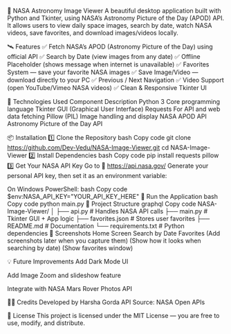 🌌 NASA Astronomy Image Viewer
A beautiful desktop application built with Python and Tkinter, using NASA’s Astronomy Picture of the Day (APOD) API.
It allows users to view daily space images, search by date, watch NASA videos, save favorites, and download images/videos locally.

🛰️ Features
✅ Fetch NASA’s APOD (Astronomy Picture of the Day) using official API
✅ Search by Date (view images from any date)
✅ Offline Placeholder (shows message when internet is unavailable)
✅ Favorites System — save your favorite NASA images
✅ Save Image/Video — download directly to your PC
✅ Previous / Next Navigation
✅ Video Support (open YouTube/Vimeo NASA videos)
✅ Clean & Responsive Tkinter UI

🧠 Technologies Used
Component	Description
Python 3	Core programming language
Tkinter	GUI (Graphical User Interface)
Requests	For API and web data fetching
Pillow (PIL)	Image handling and display
NASA APOD API	Astronomy Picture of the Day API

📦 Installation
1️⃣ Clone the Repository
bash
Copy code
git clone https://github.com/Dev-Vedu/NASA-Image-Viewer.git
cd NASA-Image-Viewer
2️⃣ Install Dependencies
bash
Copy code
pip install requests pillow
3️⃣ Get Your NASA API Key
Go to 🔗 https://api.nasa.gov/
Generate your personal API key, then set it as an environment variable:

On Windows PowerShell:
bash
Copy code
$env:NASA_API_KEY="YOUR_API_KEY_HERE"
🚀 Run the Application
bash
Copy code
python main.py
💾 Project Structure
graphql
Copy code
NASA-Image-Viewer/
│
├── api.py              # Handles NASA API calls
├── main.py             # Tkinter GUI + App logic
├── favorites.json      # Stores user favorites
├── README.md           # Documentation
└── requirements.txt    # Python dependencies
🌠 Screenshots
Home Screen	Search by Date	Favorites
(Add screenshots later when you capture them)	(Show how it looks when searching by date)	(Show favorites window)

💡 Future Improvements
Add Dark Mode UI

Add Image Zoom and slideshow feature

Integrate with NASA Mars Rover Photos API

🧑‍🚀 Credits
Developed by Harsha Gorda
API Source: NASA Open APIs

📜 License
This project is licensed under the MIT License — you are free to use, modify, and distribute.

